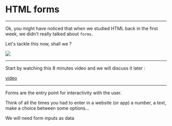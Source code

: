 # HTML forms

---

Ok, you might have noticed that when we studied HTML back in the first week, we didn't really talked about `forms`.

Let's tackle this now, shall we ?

![](https://media.giphy.com/media/l1IYgk3RvZ0ENhpU4/giphy.gif)

---

Start by watching this 8 minutes video and we will discuss it later :

[video](https://youtu.be/2O8pkybH6po?si=hleZ7hE98clN_FJU)

---

Forms are the entry point for interactivity with the user.

Think of all the times you had to enter in a website (or app) a number, a text, make a choice between some options...

We will need form inputs as data
